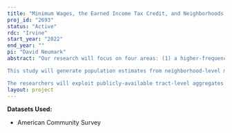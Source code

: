 ```yaml
---
title: "Minimum Wages, the Earned Income Tax Credit, and Neighborhoods: New Research"
proj_id: "2693"
status: "Active"
rdc: "Irvine"
start_year: "2022"
end_year: ""
pi: "David Neumark"
abstract: "Our research will focus on four areas: (1) a higher-frequency (annual) look at more recent data , especially in light of recent variation in programs of interest to the research; (2) adding analysis of the earned income tax credit (EITC) in addition to the minimum wage; (3) analysis of the many local minimum wages adopted in recent years (see, e.g., Neumark and Yen, 2020); and (4) differentiating effects at the tract level based on the surrounding geography (e.g., are effects different in low-income/low-socioeconomic status (SES) tracts that are near high-income/high-SES tracts vs. low-income/low-SES tracts in a large area of other low-income tracts). We will use American Community Survey (ACS) data (2005-2019, and through 2027 as new data become available during the course of the project).

This study will generate population estimates from neighborhood-level models of employment outcomes. These estimates, based on underlying microdata aggregated to the Census tract-level, will increase the Bureau's understanding of the quality of the data contained in the ACS. The estimates produced will not be released into the public domain, but will instead be used in models that examine neighborhood-level employment and poverty status following changes in the minimum wage and the EITC. The research will focus on whether any resulting changes in employment status disproportionally affect socioeconomically disadvantaged neighborhoods, either in isolation or when compared to population estimates that are grouped into spatially larger levels of geography. These estimates, constructed from models with Census tract as the unit of observation, will also demonstrate how alternatively aggregated microdata can be used to increase the utility of Census Bureau data for analyzing demographic, economic, and social conditions.

The researchers will exploit publicly-available tract-level aggregates and create their own (non-comparable) aggregates using confidential data. The investigators will generate a panel dataset across spatially and temporally harmonized Census tracts that will allow them to examine local-level outcomes as a function of minimum wage increases. Utilizing microdata from the ACS, the researchers will estimate a model of tract-level employment and employment/income-related outcomes as a function of tract-level labor market features as well as other factors."
layout: project
---
```


**Datasets Used:**

  - American Community Survey 

